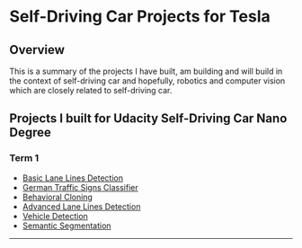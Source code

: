 # Self-Driving Car Projects for Tesla
## Overview
This is a summary of the projects I have built, am building and will build in the context of self-driving car and hopefully, robotics and computer vision which are closely related to self-driving car.
## Projects I built for Udacity Self-Driving Car Nano Degree
### Term 1
* [Basic Lane Lines Detection][0]
* [German Traffic Signs Classifier][1]
* [Behavioral Cloning][2]
* [Advanced Lane Lines Detection][3]
* [Vehicle Detection][4]
* [Semantic Segmentation][5]






---
[0]: https://github.com/TejodhayBonam/Finding-Lane-Lines-on-the-Road
[1]: https://github.com/TejodhayBonam/German-Traffic-Sign-Recognition
[2]: https://github.com/TejodhayBonam/Behavioural-Cloning
[3]: https://github.com/TejodhayBonam/Advanced-Lane-Lines-Detection
[4]: https://github.com/TejodhayBonam/Vehicle-Detection
[5]: https://github.com/TejodhayBonam/Semantic-Segmentation

